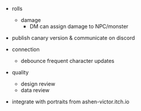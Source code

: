 - rolls
  - damage
    - DM can assign damage to NPC/monster

- publish canary version & communicate on discord

- connection
  - debounce frequent character updates

- quality
  - design review
  - data review

- integrate with portraits from ashen-victor.itch.io